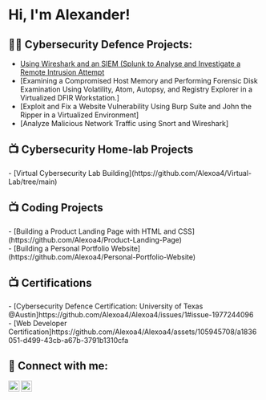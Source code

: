 <h1>Hi, I'm Alexander! </h1>

<h2>👨‍💻 Cybersecurity Defence Projects:</h2>

  - [Using Wireshark and an SIEM (Splunk to Analyse and Investigate a Remote Intrusion Attempt](https://github.com/Alexoa4/Remote-intrusion/tree/main)
  - [Examining a Compromised Host Memory and Performing Forensic Disk Examination Using Volatility, Atom, Autopsy, and Registry Explorer in a Virtualized DFIR Workstation.]
  - [Exploit and Fix a Website Vulnerability Using Burp Suite and John the Ripper in a Virtualized Environment]
  - [Analyze Malicious Network Traffic using Snort and Wireshark]
    

<h2>📺 Cybersecurity Home-lab Projects</h2>
- [Virtual Cybersecurity Lab Building](https://github.com/Alexoa4/Virtual-Lab/tree/main)



<h2>📺 Coding Projects</h2>
 - [Building a Product Landing Page with HTML and CSS](https://github.com/Alexoa4/Product-Landing-Page) <br>
 - [Building a Personal Portfolio Website](https://github.com/Alexoa4/Personal-Portfolio-Website) 


<h2>📺 Certifications</h2>
 - [Cybersecurity Defence Certification: University of Texas @Austin]https://github.com/Alexoa4/Alexoa4/issues/1#issue-1977244096 <br>
 - [Web Developer Certification]https://github.com/Alexoa4/Alexoa4/assets/105945708/a1836051-d499-43cb-a67b-3791b1310cfa

   




<h2> 🤳 Connect with me:</h2>

[<img align="left" alt="JoshMadakor | Twitter" width="22px" src="https://cdn.jsdelivr.net/npm/simple-icons@v3/icons/twitter.svg" />][twitter]
[<img align="left" alt="JoshMadakor | LinkedIn" width="22px" src="https://cdn.jsdelivr.net/npm/simple-icons@v3/icons/linkedin.svg" />][linkedin]


[twitter]: https://twitter.com/joshmadakor
[youtube]: https://www.youtube.com/c/joshmadakor
[instagram]: https://www.instagram.com/joshmadakor/
[linkedin]: https://linkedin.com/in/joshmadakor

<!--
**joshmadakor1/joshmadakor1** is a ✨ _special_ ✨ repository because its `README.md` (this file) appears on your GitHub profile.

Here are some ideas to get you started:

- 🔭 I’m currently working on ...
- 🌱 I’m currently learning ...
- 👯 I’m looking to collaborate on ...
- 🤔 I’m looking for help with ...
- 💬 Ask me about ...
- 📫 How to reach me: ...
- 😄 Pronouns: ...
- ⚡ Fun fact: ...
-->
